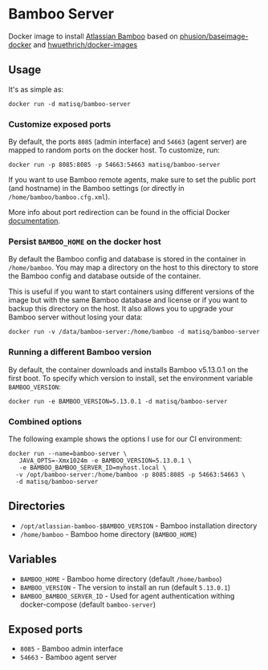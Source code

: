 # Bamboo Server

Docker image to install [Atlassian Bamboo](https://www.atlassian.com/software/bamboo) based on [phusion/baseimage-docker](https://github.com/phusion/baseimage-docker) and [hwuethrich/docker-images](https://github.com/hwuethrich/docker-images/tree/master/bamboo-server)

## Usage

It's as simple as:

```
docker run -d matisq/bamboo-server
```

### Customize exposed ports

By default, the ports `8085` (admin interface) and `54663` (agent server) are mapped to random ports on the docker host. To customize, run:

```
docker run -p 8085:8085 -p 54663:54663 matisq/bamboo-server
```

If you want to use Bamboo remote agents, make sure to set the public port (and hostname) in the Bamboo settings (or directly in `/home/bamboo/bamboo.cfg.xml`).

More info about port redirection can be found in the official Docker [documentation](https://docs.docker.com/reference/run/#expose-incoming-ports).

### Persist `BAMBOO_HOME` on the docker host

By default the Bamboo config and database is stored in the container in `/home/bamboo`. You may map a directory on the
host to this directory to store the Bamboo config and database outside of the container.

This is useful if you want to start containers using different versions of the image but
with the same Bamboo database and license or if you want to backup this directory on the
host. It also allows you to upgrade your Bamboo server without losing your data:

```
docker run -v /data/bamboo-server:/home/bamboo -d matisq/bamboo-server
```

### Running a different Bamboo version

By default, the container downloads and installs Bamboo v5.13.0.1 on the first boot. To specify which version to install, set the environment variable `BAMBOO_VERSION`:

```
docker run -e BAMBOO_VERSION=5.13.0.1 -d matisq/bamboo-server
```

### Combined options

The following example shows the options I use for our CI environment:

```
docker run --name=bamboo-server \
   JAVA_OPTS=-Xmx1024m -e BAMBOO_VERSION=5.13.0.1 \
   -e BAMBOO_BAMBOO_SERVER_ID=myhost.local \
  -v /opt/bamboo-server:/home/bamboo -p 8085:8085 -p 54663:54663 \
  -d matisq/bamboo-server
```

## Directories

* `/opt/atlassian-bamboo-$BAMBOO_VERSION` - Bamboo installation directory
* `/home/bamboo` - Bamboo home directory (`BAMBOO_HOME`)

## Variables

* `BAMBOO_HOME` - Bamboo home directory (default `/home/bamboo`)
* `BAMBOO_VERSION` - The version to install an run (default `5.13.0.1`)
* `BAMBOO_BAMBOO_SERVER_ID` - Used for agent authentication withing docker-compose (default `bamboo-server`)

## Exposed ports

* `8085` - Bamboo admin interface
* `54663` - Bamboo agent server
